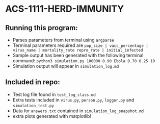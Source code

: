 # ACS-1111-HERD-IMMUNITY

## Running this program:
- Parses parameters from terminal using `argparse`
- Terminal parameters required are `pop_size | vacc_percentage | virus_name | mortality_rate repro_rate | initial_infected`
- Sample output has been generated with the following terminal command: `python3 simulation.py 100000 0.90 Ebola 0.70 0.25 10`
- Simulation output will appear in `simulation_log.md`

## Included in repo:
- Test log file found in `test_log_class.md`
- Extra tests included in `virus.py`, `person.py`, `logger.py` and `simulation_test.py`
- Data for `answers.txt` contained in `simulation_log_snapshot.md`
- extra plots generated with matplotlib!